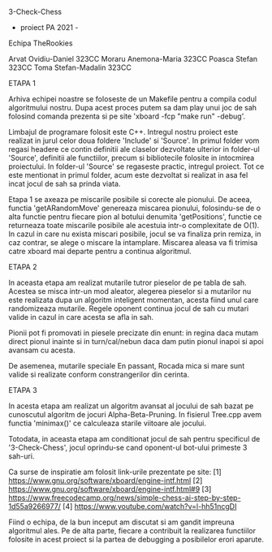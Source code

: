 3-Check-Chess
- proiect PA 2021 -

Echipa TheRookies

Arvat Ovidiu-Daniel 323CC
Moraru Anemona-Maria 323CC
Poasca Stefan 323CC
Toma Stefan-Madalin 323CC


ETAPA 1

Arhiva echipei noastre se foloseste de un Makefile pentru a compila codul
algoritmului nostru. Dupa acest proces putem sa dam play unui joc de sah
folosind comanda prezenta si pe site 'xboard -fcp "make run" -debug'.

Limbajul de programare folosit este C++. Intregul nostru proiect este realizat
in jurul celor doua foldere 'Include' si 'Source'. In primul folder vom regasi
headere ce contin definitii ale claselor dezvoltate ulterior in folder-ul
'Source', definitii ale functiilor, precum si bibliotecile folosite in
intocmirea proiectului. In folder-ul 'Source' se regaseste practic, intregul
proiect. Tot ce este mentionat in primul folder, acum este dezvoltat si realizat
in asa fel incat jocul de sah sa prinda viata.

Etapa 1 se axeaza pe miscarile posibile si corecte ale pionului. De aceea,
functia 'getARandomMove' genereaza miscarea pionului, folosindu-se de o alta
functie pentru fiecare pion al botului denumita 'getPositions', functie ce
returneaza toate miscarile posibile ale acestuia intr-o complexitate de O(1).
In cazul in care nu exista miscari posibile, jocul se va finaliza prin remiza,
in caz contrar,  se alege o miscare la intamplare. Miscarea aleasa va fi
trimisa catre xboard mai departe pentru a continua algoritmul.


ETAPA 2

In aceasta etapa am realizat mutarile tutror pieselor de pe tabla de sah. Acestea
se misca intr-un mod aleator, alegerea pieselor si a mutarilor nu este realizata
dupa un algoritm inteligent momentan, acesta fiind unul care randomizeaza mutarile.
Regele oponent continua jocul de sah cu mutari valide in cazul in care acesta se
afla in sah.

Pionii pot fi promovati in piesele precizate din enunt: in regina daca mutam
direct pionul inainte si in turn/cal/nebun daca dam putin pionul inapoi si apoi
avansam cu acesta.

De asemenea, mutarile speciale En passant, Rocada mica si mare sunt valide si
realizate conform constrangerilor din cerinta.


ETAPA 3

In acesta etapa am realizat un algoritm avansat al jocului de sah bazat pe
cunoscutul algoritm de jocuri Alpha-Beta-Pruning. In fisierul Tree.cpp avem
functia 'minimax()' ce calculeaza starile viitoare ale jocului.

Totodata, in aceasta etapa am conditionat jocul de sah pentru specificul de
'3-Check-Chess', jocul oprindu-se cand oponent-ul bot-ului primeste 3 sah-uri.


Ca surse de inspiratie am folosit link-urile prezentate pe site:
[1] https://www.gnu.org/software/xboard/engine-intf.html
[2] https://www.gnu.org/software/xboard/engine-intf.html#9
[3] https://www.freecodecamp.org/news/simple-chess-ai-step-by-step-1d55a9266977/
[4] https://www.youtube.com/watch?v=l-hh51ncgDI

Fiind o echipa, de la bun inceput am discutat si am gandit impreuna algoritmul
ales. Pe de alta parte, fiecare a contribuit la realizarea functiilor folosite
in acest proiect si la partea de debugging a posibilelor erori aparute.